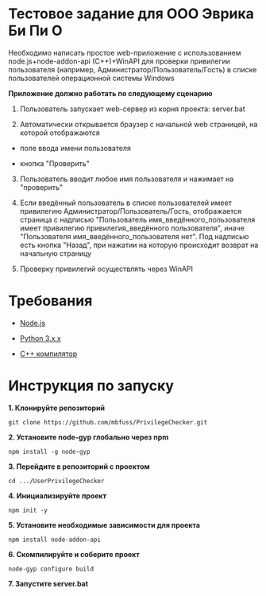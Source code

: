 # Тестовое задание для ООО Эврика Би Пи О

Необходимо написать простое web-приложение с использованием node.js+node-addon-api (C++)+WinAPI для проверки привилегии пользователя (например, Администратор/Пользователь/Гость) в списке пользователей операционной системы Windows

**Приложение должно работать по следующему сценарию**
 
1. Пользователь запускает web-сервер из корня проекта:
server.bat

3. Автоматически открывается браузер с начальной web страницей, на которой отображаются
   
- поле ввода имени пользователя
  
- кнопка "Проверить"
  
3. Пользователь вводит любое имя пользователя и нажимает на "проверить"
   
5. Если введённый пользователь в списке пользователей имеет привилегию Администратор/Пользователь/Гость, отображается страница с надписью "Пользователь имя_введённого_пользователя имеет привилегию привилегия_введённого пользователя", иначе "Пользователя имя_введённого_пользователя нет". Под надписью есть кнопка "Назад", при нажатии на которую происходит возврат на начальную страницу
   
7. Проверку привилегий осуществлять через WinAPI
 
# Требования

- [Node.js](https://nodejs.org/en/)

- [Python 3.x.x](https://www.python.org)

- [С++ компилятор](https://visualstudio.microsoft.com/ru/vs/features/cplusplus/)

# Инструкция по запуску

**1. Клонируйте репозиторий**
   
```
git clone https://github.com/mbfuss/PrivilegeChecker.git
```

**2. Установите node-gyp глобально через npm**

```
npm install -g node-gyp
```

**3. Перейдите в репозиторий с проектом**
   
```
cd .../UserPrivilegeChecker
```

**4. Инициализируйте проект**

```
npm init -y
```

**5. Установите необходимые зависимости для проекта**

```
npm install node-addon-api
```

**6. Скомпилируйте и соберите проект**

```
node-gyp configure build
```

**7. Запустите server.bat**



